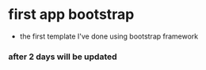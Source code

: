 # first app bootstrap
* the first template I've done using bootstrap framework

### after 2 days will be updated
